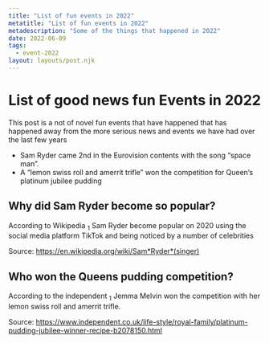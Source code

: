 ```yaml
---
title: "List of fun events in 2022"
metatitle: "List of fun events in 2022"
metadescription: "Some of the things that happened in 2022"
date: 2022-06-09
tags:
  - event-2022
layout: layouts/post.njk
---
```

# List of good news fun Events in 2022 

This post is a not of novel fun events that have happened that has happened away from the more serious news and events we have had over the last few years 

<ul>
<li>
Sam Ryder 
came 2nd in the Eurovision contents  with the song “space man”.</li>
<li>A “lemon swiss roll and amerrit trifle” won the competition for Queen’s platinum jubilee pudding</li>
</ul>


<h2>Why did Sam Ryder become so popular? </h2>
According to Wikipedia <sub>1</sub>  
Sam Ryder become popular on 2020 using the social media platform TikTok and being noticed by a number of celebrities

Source:
<a href="https://en.wikipedia.org/wiki/Sam_Ryder_(singer)">https://en.wikipedia.org/wiki/Sam*Ryder*(singer)</a>

<h2>Who won the Queens pudding competition?</h2>
According to the independent <sub>1</sub> Jemma Melvin won the competition with her lemon swiss roll and amerrit trifle.

Source:
https://www.independent.co.uk/life-style/royal-family/platinum-pudding-jubilee-winner-recipe-b2078150.html